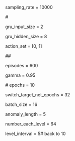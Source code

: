 sampling_rate = 10000

\#

gru_input_size = 2

gru_hidden_size = 8

action_set = [0, 1]

\##

episodes = 600

gamma = 0.95

\# epochs = 10

switch_target_net_epochs = 32

batch_size = 16

anomaly_length = 5

number_each_level = 64

level_interval = 5# back to 10